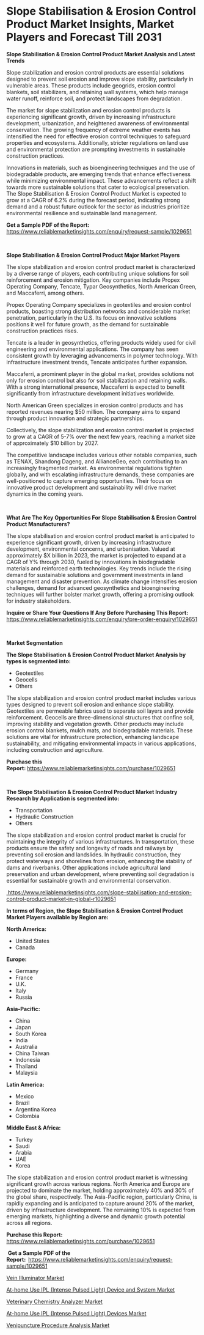 <p><h1>Slope Stabilisation & Erosion Control Product Market Insights, Market Players and Forecast Till 2031</h1></p><p><strong>Slope Stabilisation & Erosion Control Product Market Analysis and Latest Trends</strong></p>
<p><p>Slope stabilization and erosion control products are essential solutions designed to prevent soil erosion and improve slope stability, particularly in vulnerable areas. These products include geogrids, erosion control blankets, soil stabilizers, and retaining wall systems, which help manage water runoff, reinforce soil, and protect landscapes from degradation. </p><p>The market for slope stabilization and erosion control products is experiencing significant growth, driven by increasing infrastructure development, urbanization, and heightened awareness of environmental conservation. The growing frequency of extreme weather events has intensified the need for effective erosion control techniques to safeguard properties and ecosystems. Additionally, stricter regulations on land use and environmental protection are prompting investments in sustainable construction practices. </p><p>Innovations in materials, such as bioengineering techniques and the use of biodegradable products, are emerging trends that enhance effectiveness while minimizing environmental impact. These advancements reflect a shift towards more sustainable solutions that cater to ecological preservation. The Slope Stabilisation & Erosion Control Product Market is expected to grow at a CAGR of 6.2% during the forecast period, indicating strong demand and a robust future outlook for the sector as industries prioritize environmental resilience and sustainable land management.</p></p>
<p><strong>Get a Sample PDF of the Report:&nbsp;</strong> <a href="https://www.reliablemarketinsights.com/enquiry/request-sample/1029651?utm_campaign=1166&utm_medium=2&utm_source=Github&utm_content=ia&utm_term=03122024&utm_id=slope-stabilisation-erosion-control-product">https://www.reliablemarketinsights.com/enquiry/request-sample/1029651</a></p>
<p>&nbsp;</p>
<p><strong>Slope Stabilisation & Erosion Control Product Major Market Players</strong></p>
<p><p>The slope stabilization and erosion control product market is characterized by a diverse range of players, each contributing unique solutions for soil reinforcement and erosion mitigation. Key companies include Propex Operating Company, Tencate, Typar Geosynthetics, North American Green, and Maccaferri, among others. </p><p>Propex Operating Company specializes in geotextiles and erosion control products, boasting strong distribution networks and considerable market penetration, particularly in the U.S. Its focus on innovative solutions positions it well for future growth, as the demand for sustainable construction practices rises.</p><p>Tencate is a leader in geosynthetics, offering products widely used for civil engineering and environmental applications. The company has seen consistent growth by leveraging advancements in polymer technology. With infrastructure investment trends, Tencate anticipates further expansion.</p><p>Maccaferri, a prominent player in the global market, provides solutions not only for erosion control but also for soil stabilization and retaining walls. With a strong international presence, Maccaferri is expected to benefit significantly from infrastructure development initiatives worldwide.</p><p>North American Green specializes in erosion control products and has reported revenues nearing $50 million. The company aims to expand through product innovation and strategic partnerships.</p><p>Collectively, the slope stabilization and erosion control market is projected to grow at a CAGR of 5-7% over the next few years, reaching a market size of approximately $10 billion by 2027. </p><p>The competitive landscape includes various other notable companies, such as TENAX, Shandong Dageng, and AllianceGeo, each contributing to an increasingly fragmented market. As environmental regulations tighten globally, and with escalating infrastructure demands, these companies are well-positioned to capture emerging opportunities. Their focus on innovative product development and sustainability will drive market dynamics in the coming years.</p></p>
<p>&nbsp;</p>
<p><strong>What Are The Key Opportunities For Slope Stabilisation & Erosion Control Product Manufacturers?</strong></p>
<p><p>The slope stabilisation and erosion control product market is anticipated to experience significant growth, driven by increasing infrastructure development, environmental concerns, and urbanisation. Valued at approximately $X billion in 2023, the market is projected to expand at a CAGR of Y% through 2030, fueled by innovations in biodegradable materials and reinforced earth technologies. Key trends include the rising demand for sustainable solutions and government investments in land management and disaster prevention. As climate change intensifies erosion challenges, demand for advanced geosynthetics and bioengineering techniques will further bolster market growth, offering a promising outlook for industry stakeholders.</p></p>
<p><strong>Inquire or Share Your Questions If Any Before Purchasing This Report:</strong> <a href="https://www.reliablemarketinsights.com/enquiry/pre-order-enquiry/1029651?utm_campaign=1166&utm_medium=2&utm_source=Github&utm_content=ia&utm_term=03122024&utm_id=slope-stabilisation-erosion-control-product">https://www.reliablemarketinsights.com/enquiry/pre-order-enquiry/1029651</a></p>
<p>&nbsp;</p>
<p><strong>Market Segmentation</strong></p>
<p><strong>The Slope Stabilisation & Erosion Control Product Market Analysis by types is segmented into:</strong></p>
<p><ul><li>Geotextiles</li><li>Geocells</li><li>Others</li></ul></p>
<p><p>The slope stabilization and erosion control product market includes various types designed to prevent soil erosion and enhance slope stability. Geotextiles are permeable fabrics used to separate soil layers and provide reinforcement. Geocells are three-dimensional structures that confine soil, improving stability and vegetation growth. Other products may include erosion control blankets, mulch mats, and biodegradable materials. These solutions are vital for infrastructure protection, enhancing landscape sustainability, and mitigating environmental impacts in various applications, including construction and agriculture.</p></p>
<p><strong>Purchase this Report:&nbsp;</strong><a href="https://www.reliablemarketinsights.com/purchase/1029651?utm_campaign=1166&utm_medium=2&utm_source=Github&utm_content=ia&utm_term=03122024&utm_id=slope-stabilisation-erosion-control-product">https://www.reliablemarketinsights.com/purchase/1029651</a></p>
<p>&nbsp;</p>
<p><strong>The Slope Stabilisation & Erosion Control Product Market Industry Research by Application is segmented into:</strong></p>
<p><ul><li>Transportation</li><li>Hydraulic Construction</li><li>Others</li></ul></p>
<p><p>The slope stabilization and erosion control product market is crucial for maintaining the integrity of various infrastructures. In transportation, these products ensure the safety and longevity of roads and railways by preventing soil erosion and landslides. In hydraulic construction, they protect waterways and shorelines from erosion, enhancing the stability of dams and riverbanks. Other applications include agricultural land preservation and urban development, where preventing soil degradation is essential for sustainable growth and environmental conservation.</p></p>
<p><a href="https://www.reliablemarketinsights.com/slope-stabilisation-and-erosion-control-product-market-in-global-r1029651?utm_campaign=1166&utm_medium=2&utm_source=Github&utm_content=ia&utm_term=03122024&utm_id=slope-stabilisation-erosion-control-product">&nbsp;https://www.reliablemarketinsights.com/slope-stabilisation-and-erosion-control-product-market-in-global-r1029651</a></p>
<p><strong>In terms of Region, the Slope Stabilisation & Erosion Control Product Market Players available by Region are:</strong></p>
<p>
    <p> <strong> North America: </strong>
        <ul>
            <li>United States</li>
            <li>Canada</li>
        </ul>
        </p> 
    <p> <strong> Europe: </strong>
        <ul>
            <li>Germany</li>
            <li>France</li>
            <li>U.K.</li>
            <li>Italy</li>
            <li>Russia</li>
        </ul>
        </p> 
    <p> <strong> Asia-Pacific: </strong>
        <ul>
            <li>China</li>
            <li>Japan</li>
            <li>South Korea</li>
            <li>India</li>
            <li>Australia</li>
            <li>China Taiwan</li>
            <li>Indonesia</li>
            <li>Thailand</li>
            <li>Malaysia</li>
        </ul>
        </p> 
    <p> <strong> Latin America: </strong>
        <ul>
            <li>Mexico</li>
            <li>Brazil</li>
            <li>Argentina Korea</li>
            <li>Colombia</li>
        </ul>
        </p> 
    <p> <strong> Middle East & Africa: </strong>
        <ul>
            <li>Turkey</li>
            <li>Saudi</li>
            <li>Arabia</li>
            <li>UAE</li>
            <li>Korea</li>
        </ul>
    </p>
    </p>
<p><p>The slope stabilization and erosion control product market is witnessing significant growth across various regions. North America and Europe are projected to dominate the market, holding approximately 40% and 30% of the global share, respectively. The Asia-Pacific region, particularly China, is rapidly expanding and is anticipated to capture around 20% of the market, driven by infrastructure development. The remaining 10% is expected from emerging markets, highlighting a diverse and dynamic growth potential across all regions.</p></p>
<p><strong>Purchase this Report: </strong><a href="https://www.reliablemarketinsights.com/purchase/1029651?utm_campaign=1166&utm_medium=2&utm_source=Github&utm_content=ia&utm_term=03122024&utm_id=slope-stabilisation-erosion-control-product">https://www.reliablemarketinsights.com/purchase/1029651</a></p>
<p>&nbsp;<strong>Get a Sample PDF of the Report:&nbsp;&nbsp;</strong><a href="https://www.reliablemarketinsights.com/enquiry/request-sample/1029651?utm_campaign=1166&utm_medium=2&utm_source=Github&utm_content=ia&utm_term=03122024&utm_id=slope-stabilisation-erosion-control-product">https://www.reliablemarketinsights.com/enquiry/request-sample/1029651</a></p>
<p><strong></strong></p>
<p><p><a href="https://www.linkedin.com/pulse/growth-forecast-vein-illuminator-industry-projected-8-cagr-bljne?utm_campaign=1166&utm_medium=2&utm_source=Github&utm_content=ia&utm_term=03122024&utm_id=slope-stabilisation-erosion-control-product">Vein Illuminator Market</a></p><p><a href="https://issuu.com/reportprime-2/docs/at-home-use-ipl-intense-pulsed-light-device-and-sy?utm_campaign=1166&utm_medium=2&utm_source=Github&utm_content=ia&utm_term=03122024&utm_id=slope-stabilisation-erosion-control-product">At-home Use IPL (Intense Pulsed Light) Device and System Market</a></p><p><a href="https://www.linkedin.com/pulse/global-veterinary-chemistry-analyzer-markets-growth-0hgze?utm_campaign=1166&utm_medium=2&utm_source=Github&utm_content=ia&utm_term=03122024&utm_id=slope-stabilisation-erosion-control-product">Veterinary Chemistry Analyzer Market</a></p><p><a href="https://issuu.com/reportprime-2/docs/at-home-use-ipl-intense-pulsed-light-devices-marke?utm_campaign=1166&utm_medium=2&utm_source=Github&utm_content=ia&utm_term=03122024&utm_id=slope-stabilisation-erosion-control-product">At-home Use IPL (Intense Pulsed Light) Devices Market</a></p><p><a href="https://www.linkedin.com/pulse/venipuncture-procedure-analysis-market-assessment-predictive-glrhf?utm_campaign=1166&utm_medium=2&utm_source=Github&utm_content=ia&utm_term=03122024&utm_id=slope-stabilisation-erosion-control-product">Venipuncture Procedure Analysis Market</a></p></p>
